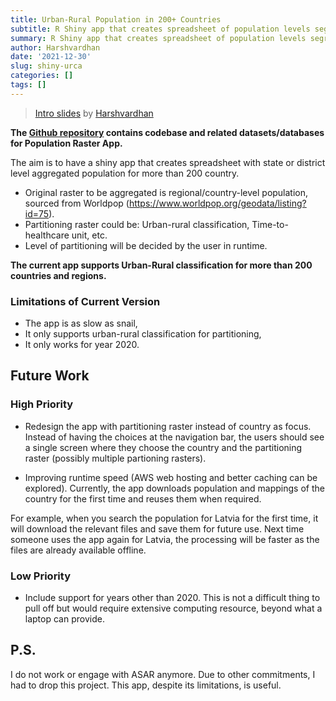 ```yaml
---
title: Urban-Rural Population in 200+ Countries
subtitle: R Shiny app that creates spreadsheet of population levels segregated at district, state, or any other level
summary: R Shiny app that creates spreadsheet of population levels segregated at district, state, or any other level
author: Harshvardhan
date: '2021-12-30'
slug: shiny-urca
categories: []
tags: []
---
```


> [Intro slides](https://github.com/harshvardhaniimi/raster-population/blob/main/Slides.pdf) by [Harshvardhan](https://www.harsh17.in)

**The [Github repository](https://github.com/harshvardhaniimi/raster-population) contains codebase and related datasets/databases for Population Raster App.**

The aim is to have a shiny app that creates spreadsheet with state or district level aggregated population for more than 200 country.

- Original raster to be aggregated is regional/country-level population, sourced from Worldpop (https://www.worldpop.org/geodata/listing?id=75).
- Partitioning raster could be: Urban-rural classification, Time-to-healthcare unit, etc.
- Level of partitioning will be decided by the user in runtime.

**The current app supports Urban-Rural classification for more than 200 countries and regions.**

### Limitations of Current Version

- The app is as slow as snail,
- It only supports urban-rural classification for partitioning,
- It only works for year 2020.

## Future Work

### High Priority 

- Redesign the app with partitioning raster instead of country as focus. Instead of having the choices at the navigation bar, the users should see a single screen
where they choose the country and the partitioning raster (possibly multiple partioning rasters).

- Improving runtime speed (AWS web hosting and better caching can be explored). Currently, the app downloads population and mappings of the country for the 
first time and reuses them when required. 

For example, when you search the population for Latvia for the first time, it will download the relevant files and save 
them for future use. Next time someone uses the app again for Latvia, the processing will be faster as the files are already available offline.

### Low Priority

- Include support for years other than 2020. This is not a difficult thing to pull off but would require extensive computing resource, beyond what a laptop can provide.

## P.S.

I do not work or engage with ASAR anymore. Due to other commitments, I had to drop this project. This app, despite its limitations, is useful.
